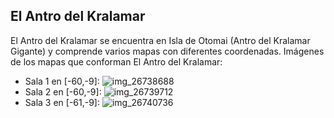 ## El Antro del Kralamar
El Antro del Kralamar se encuentra en Isla de Otomai (Antro del Kralamar Gigante) y comprende varios mapas con diferentes coordenadas.
Imágenes de los mapas que conforman El Antro del Kralamar:
- Sala 1 en [-60,-9]: ![img_26738688](https://media.discordapp.net/attachments/1115311447145193482/1115356095213469747/26738688.jpg)
- Sala 2 en [-60,-9]: ![img_26739712](https://media.discordapp.net/attachments/1115311447145193482/1115356115601993830/26739712.jpg)
- Sala 3 en [-61,-9]: ![img_26740736](https://media.discordapp.net/attachments/1115311447145193482/1115356118315704340/26740736.jpg)